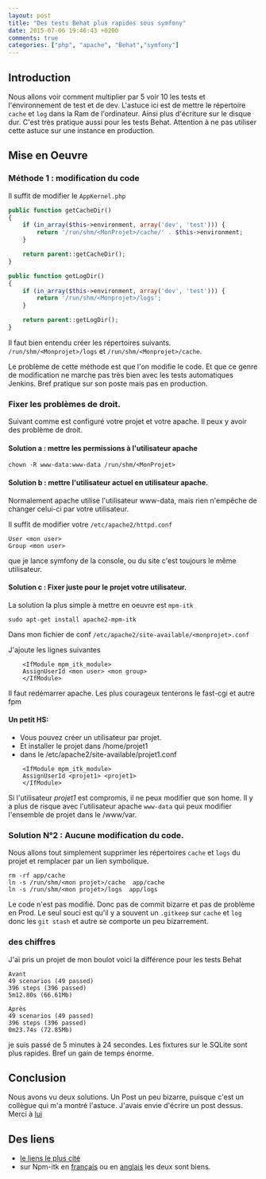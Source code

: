 ```yaml
---
layout: post
title: "Des tests Behat plus rapides sous symfony"
date: 2015-07-06 19:46:43 +0200
comments: true
categories: ["php", "apache", "Behat","symfony"] 
---
```


## Introduction

Nous allons voir comment multiplier par 5 voir 10 les tests et l'environnement de test et de dev. L'astuce ici est de mettre le répertoire `cache` et `log` dans la Ram de l'ordinateur. Ainsi plus d'écriture sur le disque dur. C'est très pratique aussi pour les tests Behat. Attention à ne pas utiliser cette astuce sur une instance en production.

## Mise en Oeuvre

### Méthode 1 : modification du code

Il suffit de modifier le `AppKernel.php`

``` php
public function getCacheDir()
{
    if (in_array($this->environment, array('dev', 'test'))) {
        return '/run/shm/<MonProjet>/cache/' . $this->environment;
    }

    return parent::getCacheDir();
}

public function getLogDir()
{
    if (in_array($this->environment, array('dev', 'test'))) {
        return '/run/shm/<Monprojet>/logs';
    }

    return parent::getLogDir();
}

```

Il faut bien entendu créer les répertoires suivants. `/run/shm/<Monprojet>/logs` et `/run/shm/<Monprojet>/cache`.

Le problème de cette méthode est que l'on modifie le code. Et que ce genre de modification ne marche pas très bien avec les tests automatiques Jenkins. Bref pratique sur son poste mais pas en production.

### Fixer les problèmes de droit.

Suivant comme est configuré votre projet et votre apache. Il peux y avoir des problème de droit.

#### Solution a : mettre les permissions à l'utilisateur apache
```
chown -R www-data:www-data /run/shm/<MonProjet>
```

#### Solution b : mettre l'utilisateur actuel en utilisateur apache.

Normalement apache utilise l'utilisateur www-data, mais rien n'empêche de changer celui-ci par votre utilisateur. 

Il suffit de modifier votre `/etc/apache2/httpd.conf`

```
User <mon user> 
Group <mon user>

```
que je lance symfony de la console, ou du site c'est toujours le même utilisateur.

#### Solution c : Fixer juste pour le projet votre utilisateur.

La solution la plus simple à mettre en oeuvre est `mpm-itk`

```
sudo apt-get install apache2-mpm-itk
```

Dans mon fichier de conf `/etc/apache2/site-available/<monprojet>.conf`

J'ajoute les lignes suivantes 

```
    <IfModule mpm_itk_module>
    AssignUserId <mon user> <mon group>
    </IfModule>

```

Il faut redémarrer apache. Les plus courageux tenterons le fast-cgi et autre fpm

#### Un petit HS:

 * Vous pouvez créer un utilisateur par projet.
 * Et installer le projet dans /home/projet1
 * dans le /etc/apache2/site-available/projet1.conf

```
    <IfModule mpm_itk_module>
    AssignUserId <projet1> <projet1>
    </IfModule>

```

Si l'utilisateur *projet1* est compromis, il ne peux modifier que son home. Il y a plus de risque avec l'utilisateur apache `www-data` qui peux modifier l'ensemble de projet dans le /www/var. 



### Solution N°2 : Aucune modification du code.

Nous allons tout simplement supprimer les répertoires `cache` et `logs` du projet et remplacer par un lien symbolique.
```
rm -rf app/cache
ln -s /run/shm/<mon projet>/cache  app/cache
ln -s /run/shm/<mon projet>/logs  app/logs
```

Le code n'est pas modifié. Donc pas de commit bizarre et pas de problème en Prod. Le seul souci est qu'il y a souvent un `.gitkeep` sur `cache` et `log` donc les `git stash` et autre se comporte un peu bizarrement. 


### des chiffres

J'ai pris un projet de mon boulot voici la différence pour les tests Behat

``` 
Avant
49 scenarios (49 passed)
396 steps (396 passed)
5m12.80s (66.61Mb)

Après
49 scenarios (49 passed)
396 steps (396 passed)
0m23.74s (72.85Mb)
```
je suis passé de 5 minutes à 24 secondes. Les fixtures sur le SQLite sont plus rapides. Bref un gain de temps énorme.

## Conclusion
Nous avons vu deux solutions.
Un Post un peu bizarre, puisque c'est un collègue qui m'a montré l'astuce. J'avais envie d'écrire un post dessus. Merci à [lui](https://github.com/floyoops)

## Des liens

 * [le liens le plus cité](http://www.whitewashing.de/2013/08/19/speedup_symfony2_on_vagrant_boxes.html)
 * sur Npm-itk en [français](http://bibabox.fr/apache2-mpm-itk-utiliser-un-utiliser-un-utilisateur-different-pour-chaque-vhost/) ou en [anglais](http://blog.stuartherbert.com/php/2008/04/19/using-mpm-itk-to-secure-a-shared-server/) les deux sont biens.
